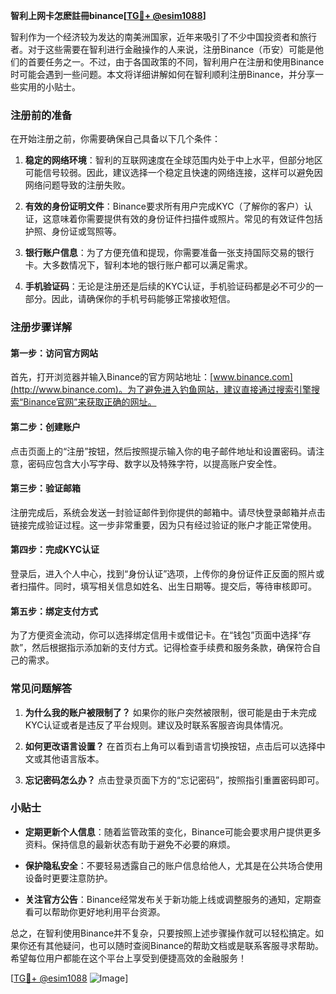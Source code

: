 **智利上网卡怎麽註冊binance[[TG💪+ @esim1088](https://t.me/s/esim1088)]**

智利作为一个经济较为发达的南美洲国家，近年来吸引了不少中国投资者和旅行者。对于这些需要在智利进行金融操作的人来说，注册Binance（币安）可能是他们的首要任务之一。不过，由于各国政策的不同，智利用户在注册和使用Binance时可能会遇到一些问题。本文将详细讲解如何在智利顺利注册Binance，并分享一些实用的小贴士。

### 注册前的准备

在开始注册之前，你需要确保自己具备以下几个条件：

1. **稳定的网络环境**：智利的互联网速度在全球范围内处于中上水平，但部分地区可能信号较弱。因此，建议选择一个稳定且快速的网络连接，这样可以避免因网络问题导致的注册失败。
   
2. **有效的身份证明文件**：Binance要求所有用户完成KYC（了解你的客户）认证，这意味着你需要提供有效的身份证件扫描件或照片。常见的有效证件包括护照、身份证或驾照等。

3. **银行账户信息**：为了方便充值和提现，你需要准备一张支持国际交易的银行卡。大多数情况下，智利本地的银行账户都可以满足需求。

4. **手机验证码**：无论是注册还是后续的KYC认证，手机验证码都是必不可少的一部分。因此，请确保你的手机号码能够正常接收短信。

### 注册步骤详解

#### 第一步：访问官方网站

首先，打开浏览器并输入Binance的官方网站地址：[www.binance.com](http://www.binance.com)。为了避免进入钓鱼网站，建议直接通过搜索引擎搜索“Binance官网”来获取正确的网址。

#### 第二步：创建账户

点击页面上的“注册”按钮，然后按照提示输入你的电子邮件地址和设置密码。请注意，密码应包含大小写字母、数字以及特殊字符，以提高账户安全性。

#### 第三步：验证邮箱

注册完成后，系统会发送一封验证邮件到你提供的邮箱中。请尽快登录邮箱并点击链接完成验证过程。这一步非常重要，因为只有经过验证的账户才能正常使用。

#### 第四步：完成KYC认证

登录后，进入个人中心，找到“身份认证”选项，上传你的身份证件正反面的照片或者扫描件。同时，填写相关信息如姓名、出生日期等。提交后，等待审核即可。

#### 第五步：绑定支付方式

为了方便资金流动，你可以选择绑定信用卡或借记卡。在“钱包”页面中选择“存款”，然后根据指示添加新的支付方式。记得检查手续费和服务条款，确保符合自己的需求。

### 常见问题解答

1. **为什么我的账户被限制了？**
   如果你的账户突然被限制，很可能是由于未完成KYC认证或者是违反了平台规则。建议及时联系客服咨询具体情况。

2. **如何更改语言设置？**
   在首页右上角可以看到语言切换按钮，点击后可以选择中文或其他语言版本。

3. **忘记密码怎么办？**
   点击登录页面下方的“忘记密码”，按照指引重置密码即可。

### 小贴士

- **定期更新个人信息**：随着监管政策的变化，Binance可能会要求用户提供更多资料。保持信息的最新状态有助于避免不必要的麻烦。
  
- **保护隐私安全**：不要轻易透露自己的账户信息给他人，尤其是在公共场合使用设备时更要注意防护。

- **关注官方公告**：Binance经常发布关于新功能上线或调整服务的通知，定期查看可以帮助你更好地利用平台资源。

总之，在智利使用Binance并不复杂，只要按照上述步骤操作就可以轻松搞定。如果你还有其他疑问，也可以随时查阅Binance的帮助文档或是联系客服寻求帮助。希望每位用户都能在这个平台上享受到便捷高效的金融服务！

[[TG💪+ @esim1088](https://t.me/s/esim1088) ![Image](https://i.postimg.cc/4NQfJmqS/Snipaste-2025-05-13-00-14-12.png)]